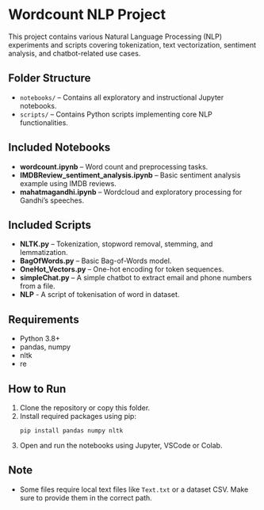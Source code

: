 
# Wordcount NLP Project

This project contains various Natural Language Processing (NLP) experiments and scripts covering tokenization, text vectorization, sentiment analysis, and chatbot-related use cases.

## Folder Structure

- `notebooks/` – Contains all exploratory and instructional Jupyter notebooks.
- `scripts/` – Contains Python scripts implementing core NLP functionalities.

## Included Notebooks
- **wordcount.ipynb** – Word count and preprocessing tasks.
- **IMDBReview_sentiment_analysis.ipynb** – Basic sentiment analysis example using IMDB reviews.
- **mahatmagandhi.ipynb** – Wordcloud and exploratory processing for Gandhi’s speeches.

## Included Scripts
- **NLTK.py** – Tokenization, stopword removal, stemming, and lemmatization.
- **BagOfWords.py** – Basic Bag-of-Words model.
- **OneHot_Vectors.py** – One-hot encoding for token sequences.
- **simpleChat.py** – A simple chatbot to extract email and phone numbers from a file.
- **NLP** - A script of tokenisation of word in dataset.

## Requirements
- Python 3.8+
- pandas, numpy
- nltk
- re

## How to Run
1. Clone the repository or copy this folder.
2. Install required packages using pip:
   ```
   pip install pandas numpy nltk
   ```
3. Open and run the notebooks using Jupyter, VSCode or Colab.

## Note
- Some files require local text files like `Text.txt` or a dataset CSV. Make sure to provide them in the correct path.
